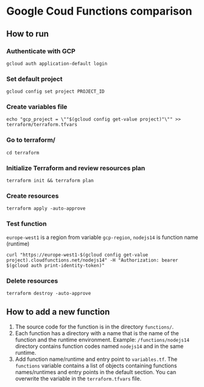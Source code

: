 # Google Coud Functions comparison

## How to run

### Authenticate with GCP
```
gcloud auth application-default login
```

### Set default project
```
gcloud config set project PROJECT_ID
```

### Create variables file
```
echo "gcp_project = \""$(gcloud config get-value project)"\"" >> terraform/terraform.tfvars
```

### Go to terraform/
```
cd terraform
```

### Initialize Terraform and review resources plan
```
terraform init && terraform plan
```

### Create resources
```
terraform apply -auto-approve
```

### Test function
`europe-west1` is a region from variable `gcp-region`, `nodejs14` is function name (runtime)
```
curl "https://europe-west1-$(gcloud config get-value project).cloudfunctions.net/nodejs14" -H "Authorization: bearer $(gcloud auth print-identity-token)"
```

### Delete resources
```
terraform destroy -auto-approve
```

## How to add a new function
1. The source code for the function is in the directory `functions/`.
2. Each function has a directory with a name that is the name of the function and the runtime environment. Example: `/functions/nodejs14` directory contains function codes named `nodejs14` and in the same runtime.
4. Add function name/runtime and entry point to `variables.tf`. The `functions` variable contains a list of objects containing functions names/runtimes and entry points in the default section. You can overwrite the variable in the `terraform.tfvars` file.
